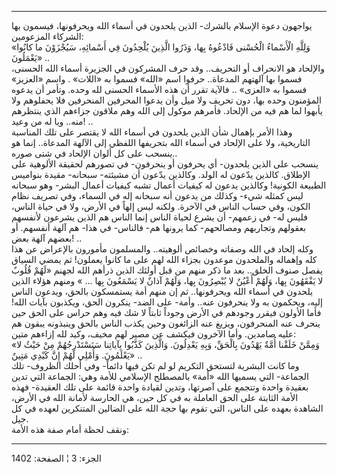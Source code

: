 ------------------------------------------------------------------------

يواجهون دعوة الإسلام بالشرك- الذين يلحدون في أسماء الله ويحرفونها،
فيسمون بها الشركاء المزعومين:  
«وَلِلَّهِ الْأَسْماءُ الْحُسْنى فَادْعُوهُ بِها، وَذَرُوا الَّذِينَ يُلْحِدُونَ فِي أَسْمائِهِ، سَيُجْزَوْنَ ما
كانُوا يَعْمَلُونَ» ..  
والإلحاد هو الانحراف أو التحريف.. وقد حرف المشركون في الجزيرة أسماء الله
الحسنى، فسموا بها آلهتهم المدعاة.. حرفوا اسم «الله» فسموا به «اللات» .
واسم «العزيز» فسموا به «العزى» .. فالآية تقرر أن هذه الأسماء الحسنى لله
وحده. وتأمر أن يدعوه المؤمنون وحده بها، دون تحريف ولا ميل وأن يدعوا
المحرفين المنحرفين فلا يحفلوهم ولا يأبهوا لما هم فيه من الإلحاد. فأمرهم
موكول إلى الله وهم ملاقون جزاءهم الذي ينتظرهم منه.. ويا له من وعيد! ..  
وهذا الأمر بإهمال شأن الذين يلحدون في أسماء الله لا يقتصر على تلك
المناسبة التاريخية، ولا على الإلحاد في أسماء الله بتحريفها اللفظي إلى
الآلهة المدعاة.. إنما هو ينسحب على كل ألوان الإلحاد في شتى صوره..  
ينسحب على الذين يلحدون- أي يحرفون أو ينحرفون- في تصورهم لحقيقة الألوهية
على الإطلاق. كالذين يدّعون له الولد. وكالذين يدّعون أن مشيئته- سبحانه-
مقيدة بنواميس الطبيعة الكونية! وكالذين يدعون له كيفيات أعمال تشبه كيفيات
أعمال البشر- وهو سبحانه ليس كمثله شيء- وكذلك من يدعون أنه سبحانه إله في
السماء، وفي تصريف نظام الكون، وفي حساب الناس في الآخرة. ولكنه ليس إلهاً
في الأرض، ولا في حياة الناس، فليس له- في زعمهم- أن يشرع لحياة الناس إنما
الناس هم الذين يشرعون لأنفسهم بعقولهم وتجاربهم ومصالحهم- كما يرونها هم-
فالناس- في هذا- هم آلهة أنفسهم. أو بعضهم آلهة بعض! ..  
وكله إلحاد في الله وصفاته وخصائص ألوهيته.. والمسلمون مأمورون بالإعراض عن
هذا كله وإهماله والملحدون موعدون بجزاء الله لهم على ما كانوا يعملون! ثم
يمضي السياق يفصل صنوف الخلق.. بعد ما ذكر منهم من قبل أولئك الذين ذرأهم
الله لجهنم «لَهُمْ قُلُوبٌ لا يَفْقَهُونَ بِها، وَلَهُمْ أَعْيُنٌ لا يُبْصِرُونَ بِها، وَلَهُمْ آذانٌ
لا يَسْمَعُونَ بِها ... » ومنهم هؤلاء الذين يلحدون في أسماء الله ويحرفونها..
ثم إن منهم أمة يستمسكون بالحق، ويدعون الناس إليه، ويحكمون به ولا ينحرفون
عنه.. وأمة- على الضد- ينكرون الحق، ويكذبون بآيات الله! فأما الأولون
فيقرر وجودهم في الأرض وجوداً ثابتاً لا شك فيه وهم حراس على الحق حين ينحرف
عنه المنحرفون، ويزيغ عنه الزائغون وحين يكذب الناس بالحق وينبذونه يبقون
هم عليه صامدين. وأما الآخرون فيكشف عن مصير لهم مخيف، وكيد لله إزاءهم
متين:  
«وَمِمَّنْ خَلَقْنا أُمَّةٌ يَهْدُونَ بِالْحَقِّ، وَبِهِ يَعْدِلُونَ. وَالَّذِينَ كَذَّبُوا بِآياتِنا سَنَسْتَدْرِجُهُمْ
مِنْ حَيْثُ لا يَعْلَمُونَ. وَأُمْلِي لَهُمْ إِنَّ كَيْدِي مَتِينٌ» ..  
وما كانت البشرية لتستحق التكريم لو لم تكن فيها دائماً- وفي أحلك الظروف-
تلك الجماعة- التي يسميها الله «أمة» بالمصطلح الإسلامي للأمة وهي: الجماعة
التي تدين بعقيدة واحدة وتتجمع على آصرتها، وتدين لقيادة واحدة قائمة على
تلك العقيدة- فهذه الأمة الثابتة على الحق العاملة به في كل حين، هي
الحارسة لأمانة الله في الأرض، الشاهدة بعهده على الناس، التي تقوم بها حجة
الله على الضالين المتنكرين لعهده في كل جيل.  
ونقف لحظة أمام صفة هذه الأمة:

------------------------------------------------------------------------

الجزء: 3 ¦ الصفحة: 1402
